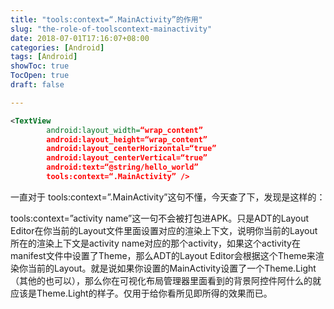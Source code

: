 ```yaml
---
title: "tools:context=“.MainActivity”的作用"
slug: "the-role-of-toolscontext-mainactivity"
date: 2018-07-01T17:16:07+08:00
categories: [Android]
tags: [Android]
showToc: true
TocOpen: true
draft: false

---
```

                
```xml
<TextView    
        android:layout_width=“wrap_content”    
        android:layout_height=“wrap_content”    
        android:layout_centerHorizontal=“true”    
        android:layout_centerVertical=“true”    
        android:text=“@string/hello_world”    
        tools:context=“.MainActivity” />  
```
一直对于 tools:context=”.MainActivity”这句不懂，今天查了下，发现是这样的：

tools:context=”activity name”这一句不会被打包进APK。只是ADT的Layout Editor在你当前的Layout文件里面设置对应的渲染上下文，说明你当前的Layout所在的渲染上下文是activity name对应的那个activity，如果这个activity在manifest文件中设置了Theme，那么ADT的Layout Editor会根据这个Theme来渲染你当前的Layout。就是说如果你设置的MainActivity设置了一个Theme.Light（其他的也可以），那么你在可视化布局管理器里面看到的背景阿控件阿什么的就应该是Theme.Light的样子。仅用于给你看所见即所得的效果而已。